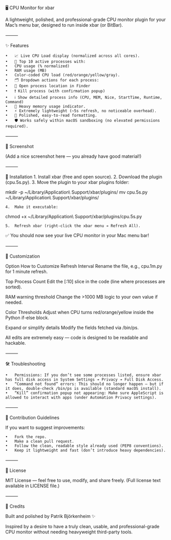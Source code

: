 🖥️ CPU Monitor for xbar

A lightweight, polished, and professional-grade CPU monitor plugin for your Mac’s menu bar, designed to run inside xbar (or BitBar).

⸻

✨ Features

	•	📈 Live CPU Load display (normalized across all cores).
	•	🧠 Top 10 active processes with:
	•	CPU usage (% normalized)
	•	RAM usage (MB)
	•	Color-coded CPU load (red/orange/yellow/gray).
	•	🗂️ Dropdown actions for each process:
	•	📁 Open process location in Finder
	•	❗ Kill process (with confirmation popup)
	•	ℹ️ Show detailed process info (CPU, MEM, Nice, StartTime, Runtime, Command)
	•	🐘 Heavy memory usage indicator.
	•	⚡ Extremely lightweight (~5s refresh, no noticeable overhead).
	•	🎨 Polished, easy-to-read formatting.
	•	🛡️ Works safely within macOS sandboxing (no elevated permissions required).

⸻

📸 Screenshot

(Add a nice screenshot here — you already have good material!)

⸻

🚀 Installation
	1.	Install xbar (free and open source).
	2.	Download the plugin (cpu.5s.py).
	3.	Move the plugin to your xbar plugins folder:

mkdir -p ~/Library/Application\ Support/xbar/plugins/
mv cpu.5s.py ~/Library/Application\ Support/xbar/plugins/


	4.	Make it executable:

chmod +x ~/Library/Application\ Support/xbar/plugins/cpu.5s.py


	5.	Refresh xbar (right-click the xbar menu ➔ Refresh All).

✅ You should now see your live CPU monitor in your Mac menu bar!

⸻

🔧 Customization

Option	How to Customize
Refresh Interval	Rename the file, e.g., cpu.1m.py for 1 minute refresh.

Top Process Count	Edit the [:10] slice in the code (line where processes are sorted).

RAM warning threshold	Change the >1000 MB logic to your own value if needed.

Color Thresholds	Adjust when CPU turns red/orange/yellow inside the Python if-else block.

Expand or simplify details	Modify the fields fetched via /bin/ps.

All edits are extremely easy — code is designed to be readable and hackable.

⸻

🛠 Troubleshooting

	•	Permissions: If you don’t see some processes listed, ensure xbar has full disk access in System Settings ➔ Privacy ➔ Full Disk Access.
	•	“Command not found” errors: This should no longer happen — but if it does, double-check /bin/ps is available (standard macOS install).
	•	“Kill” confirmation popup not appearing: Make sure AppleScript is allowed to interact with apps (under Automation Privacy settings).

⸻

🤝 Contribution Guidelines

If you want to suggest improvements:

	•	Fork the repo.
	•	Make a clean pull request.
	•	Follow the clean, readable style already used (PEP8 conventions).
	•	Keep it lightweight and fast (don’t introduce heavy dependencies).

⸻

📄 License

MIT License — feel free to use, modify, and share freely.
(Full license text available in LICENSE file.)

⸻

🙏 Credits

Built and polished by Patrik Björkenheim ✨

Inspired by a desire to have a truly clean, usable, and professional-grade CPU monitor
without needing heavyweight third-party tools.



